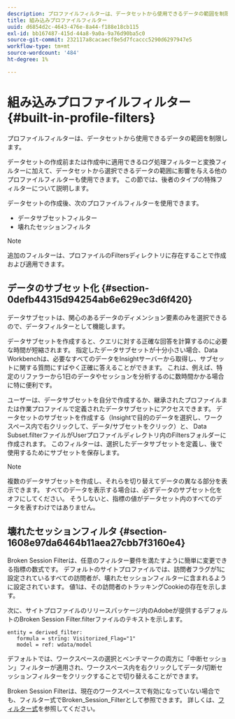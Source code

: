 ```yaml
---
description: プロファイルフィルターは、データセットから使用できるデータの範囲を制限します。
title: 組み込みプロファイルフィルター
uuid: d6854d2c-4643-476e-8a44-f188e18cb115
exl-id: bb167487-415d-44a8-9a0a-9a76d90ba5c0
source-git-commit: 232117a8cacaecf8e5d7fcaccc5290d6297947e5
workflow-type: tm+mt
source-wordcount: '484'
ht-degree: 1%

---
```


# 組み込みプロファイルフィルター{#built-in-profile-filters}

プロファイルフィルターは、データセットから使用できるデータの範囲を制限します。

データセットの作成前または作成中に適用できるログ処理フィルターと変換フィルターに加えて、データセットから選択できるデータの範囲に影響を与える他のプロファイルフィルターも使用できます。 この節では、後者のタイプの特殊フィルターについて説明します。

データセットの作成後、次のプロファイルフィルターを使用できます。

* データサブセットフィルター
* 壊れたセッションフィルタ

>[!NOTE]
>
>追加のフィルターは、プロファイルのFiltersディレクトリに存在することで作成および適用できます。

## データのサブセット化 {#section-0defb44315d94254ab6e629ec3d6f420}

データサブセットは、関心のあるデータのディメンション要素のみを選択できるので、データフィルターとして機能します。

データサブセットを作成すると、クエリに対する正確な回答を計算するのに必要な時間が短縮されます。 指定したデータサブセットが十分小さい場合、Data Workbenchは、必要なすべてのデータをInsightサーバーから取得し、サブセットに関する質問にすばやく正確に答えることができます。 これは、例えば、特定のリファラーから1日のデータやセッションを分析するのに数時間かかる場合に特に便利です。

ユーザーは、データサブセットを自分で作成するか、継承されたプロファイルまたは作業プロファイルで定義されたデータサブセットにアクセスできます。 データセットのサブセットを作成する（Insightで目的のデータを選択し、ワークスペース内で右クリックして、データ/サブセットをクリック）と、 Data Subset.filterファイルがUserプロファイルディレクトリ内のFiltersフォルダーに作成されます。 このフィルターは、選択したデータサブセットを定義し、後で使用するためにサブセットを保存します。

>[!NOTE]
>
>複数のデータサブセットを作成し、それらを切り替えてデータの異なる部分を表示できます。 すべてのデータを表示する場合は、必ずデータのサブセット化をオフにしてください。 そうしないと、指標の値がデータセット内のすべてのデータを表すわけではありません。

## 壊れたセッションフィルタ {#section-1608e97da6464b11aea27cbb7f3160e4}

Broken Session Filterは、任意のフィルター要件を満たすように簡単に変更できる指標の数式です。 デフォルトのサイトプロファイルでは、訪問者フラグが1に設定されているすべての訪問者が、壊れたセッションフィルターに含まれるように設定されています。 値1は、その訪問者のトラッキングCookieの存在を示します。

次に、サイトプロファイルのリリースパッケージ内のAdobeが提供するデフォルトのBroken Session Filter.filterファイルのテキストを示します。

```
entity = derived_filter:
   formula = string: Visitorized_Flag="1"
   model = ref: wdata/model
```

デフォルトでは、ワークスペースの選択とベンチマークの両方に「中断セッション」フィルターが適用され、ワークスペース内を右クリックしてデータ/切断セッションフィルターをクリックすることで切り替えることができます。

Broken Session Filterは、現在のワークスペースで有効になっていない場合でも、フィルター式でBroken_Session_Filterとして参照できます。 詳しくは、[フィルター式](https://experienceleague.adobe.com/docs/data-workbench/using/client/t-open-ins.html#Syntax_for_Identifiers)を参照してください。
